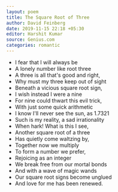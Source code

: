 ```yaml
---
layout: poem
title: The Square Root of Three
author: David Feinberg
date: 2019-11-15 22:18 +05:30
editor: Harshit Kumar
source: Genius.com
categories: romantic
---
```


- I fear that I will always be
- A lonely number like root three
- A three is all that's good and right,
- Why must my three keep out of sight
- Beneath a vicious square root sign,
- I wish instead I were a nine
- For nine could thwart this evil trick,
- With just some quick arithmetic
- I know I'll never see the sun, as 1.7321
- Such is my reality, a sad irrationality
- When hark! What is this I see,
- Another square root of a three
- Has quietly come waltzing by,
- Together now we multiply
- To form a number we prefer,
- Rejoicing as an integer
- We break free from our mortal bonds
- And with a wave of magic wands
- Our square root signs become unglued
- And love for me has been renewed.
